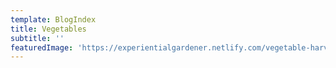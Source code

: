 ```yaml
---
template: BlogIndex
title: Vegetables
subtitle: ''
featuredImage: 'https://experientialgardener.netlify.com/vegetable-harvest2.jpg'
---
```

